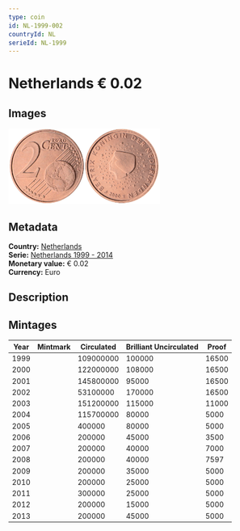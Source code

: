 ```yaml
---
type: coin
id: NL-1999-002
countryId: NL
serieId: NL-1999
---
```


# Netherlands € 0.02

## Images

<img src="../../../Images/common-2002-002.webp" height="150" alt="Front image"><img src="Images/netherlands-1999-002.webp" height="150" alt="Back image">

## Metadata

**Country:** [Netherlands](../index.md)\
**Serie:** [Netherlands 1999 - 2014](index.md)\
**Monetary value:** € 0.02\
**Currency:** Euro

## Description

## Mintages

| Year | Mintmark | Circulated | Brilliant Uncirculated | Proof |
| ---- | -------- | ---------- | ---------------------- | ----- |
| 1999 |          | 109000000  | 100000                 | 16500 |
| 2000 |          | 122000000  | 108000                 | 16500 |
| 2001 |          | 145800000  | 95000                  | 16500 |
| 2002 |          | 53100000   | 170000                 | 16500 |
| 2003 |          | 151200000  | 115000                 | 11000 |
| 2004 |          | 115700000  | 80000                  | 5000  |
| 2005 |          | 400000     | 80000                  | 5000  |
| 2006 |          | 200000     | 45000                  | 3500  |
| 2007 |          | 200000     | 40000                  | 7000  |
| 2008 |          | 200000     | 40000                  | 7597  |
| 2009 |          | 200000     | 35000                  | 5000  |
| 2010 |          | 200000     | 25000                  | 5000  |
| 2011 |          | 300000     | 25000                  | 5000  |
| 2012 |          | 200000     | 15000                  | 5000  |
| 2013 |          | 200000     | 45000                  | 5000  |
